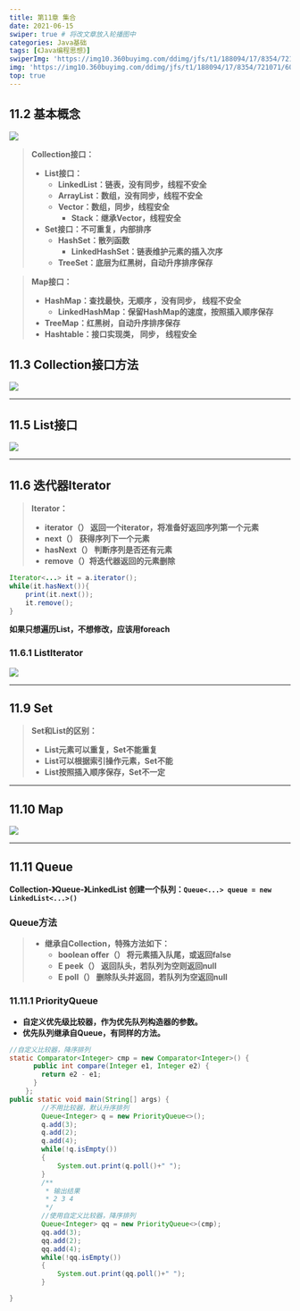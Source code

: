 ```yaml
---
title: 第11章 集合
date: 2021-06-15
swiper: true # 将改文章放入轮播图中
categories: Java基础
tags: [《Java编程思想》]
swiperImg: 'https://img10.360buyimg.com/ddimg/jfs/t1/188094/17/8354/721071/60c7fbfbE76330a2c/6f5f82c9ed377cc6.jpg' # 该文章在轮播图中的图片
img: 'https://img10.360buyimg.com/ddimg/jfs/t1/188094/17/8354/721071/60c7fbfbE76330a2c/6f5f82c9ed377cc6.jpg' # 该文章图片，可以是本地目录下图片也可以是http://xxx图片
top: true
---
```

## 11.2 基本概念


![](https://img14.360buyimg.com/ddimg/jfs/t1/194804/21/8107/119987/60c80d9eE646309f6/14b69fd5d3d42e6d.jpg)


> **Collection接口：**
> - **List接口：**
>    - **LinkedList：链表，没有同步，线程不安全**
>    - **ArrayList：数组，没有同步，线程不安全**
>    - **Vector：数组，同步，线程安全**
>       - **Stack：继承Vector，线程安全**
> - **Set接口：不可重复，内部排序**
>    - **HashSet：散列函数**
>       - **LinkedHashSet：链表维护元素的插入次序**
>    - **TreeSet：底层为红黑树，自动升序排序保存**


> **Map接口：**
> - **HashMap：查找最快，无顺序 ，没有同步， 线程不安全**
>    - **LinkedHashMap：保留HashMap的速度，按照插入顺序保存**
> - **TreeMap：红黑树，自动升序排序保存**
> - **Hashtable：接口实现类， 同步， 线程安全**



## 11.3 Collection接口方法
![](https://img12.360buyimg.com/ddimg/jfs/t1/179128/17/9179/165707/60c74ba0E32f5b85a/9a68e43c3f21496a.jpg)



---



## 11.5 List接口
![](https://img14.360buyimg.com/ddimg/jfs/t1/177265/15/8483/192890/60c80984Ec5274ff2/a5c5d7852650e1ad.jpg)



---



## 11.6 迭代器Iterator


> **Iterator：**
> - **iterator（） 返回一个iterator，将准备好返回序列第一个元素**
> - **next（） 获得序列下一个元素**
> - **hasNext（） 判断序列是否还有元素**
> - **remove（）将迭代器返回的元素删除**

```java
Iterator<...> it = a.iterator();
while(it.hasNext()){
	print(it.next());
    it.remove();
}
```
**如果只想遍历List，不想修改，应该用foreach**

### 11.6.1 ListIterator
![](https://img10.360buyimg.com/ddimg/jfs/t1/174547/24/14667/332001/60c81452E423a1227/7973fcdf1a3097f0.jpg)

---



## 11.9 Set


> **Set和List的区别：**
> - **List元素可以重复，Set不能重复**
> - **List可以根据索引操作元素，Set不能**
> - **List按照插入顺序保存，Set不一定**




---



## 11.10 Map
![](https://img14.360buyimg.com/ddimg/jfs/t1/195266/31/8254/290736/60c84667E2b4c4f75/101c49f5fe6ff436.jpg)

---



## 11.11 Queue




**Collection-》Queue-》LinkedList**
**创建一个队列：`Queue<...> queue = new LinkedList<...>()`**


### Queue方法
> - **继承自Collection，特殊方法如下：**
>    - **boolean offer（） 将元素插入队尾，或返回false**
>    - **E peek（） 返回队头，若队列为空则返回null**
>    - **E poll（） 删除队头并返回，若队列为空返回null**



### 11.11.1 PriorityQueue

- **自定义优先级比较器，作为优先队列构造器的参数。**
- **优先队列继承自Queue，有同样的方法。**
```java
//自定义比较器，降序排列
static Comparator<Integer> cmp = new Comparator<Integer>() {
      public int compare(Integer e1, Integer e2) {
        return e2 - e1;
      }
    };
public static void main(String[] args) {
        //不用比较器，默认升序排列
        Queue<Integer> q = new PriorityQueue<>();
        q.add(3);
        q.add(2);
        q.add(4);
        while(!q.isEmpty())
        {
            System.out.print(q.poll()+" ");
        }
        /**
         * 输出结果
         * 2 3 4
         */
        //使用自定义比较器，降序排列
        Queue<Integer> qq = new PriorityQueue<>(cmp);
        qq.add(3);
        qq.add(2);
        qq.add(4);
        while(!qq.isEmpty())
        {
            System.out.print(qq.poll()+" ");
        }

}
```
